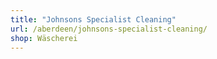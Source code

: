 ```yaml
---
title: "Johnsons Specialist Cleaning"
url: /aberdeen/johnsons-specialist-cleaning/
shop: Wäscherei
---
```

